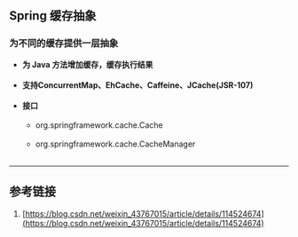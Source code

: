 ## Spring 缓存抽象
### 为不同的缓存提供一层抽象
* **为 Java 方法增加缓存，缓存执行结果**<br></br>
* **支持ConcurrentMap、EhCache、Caffeine、JCache(JSR-107)**<br></br>
* **接口**<br></br>
  * org.springframework.cache.Cache<br></br>
  * org.springframework.cache.CacheManager<br></br>







***


## 参考链接
1. [https://blog.csdn.net/weixin_43767015/article/details/114524674](https://blog.csdn.net/weixin_43767015/article/details/114524674)